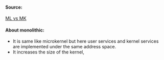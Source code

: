 #### Source:
[ML vs MK](https://www.geeksforgeeks.org/monolithic-kernel-and-key-differences-from-microkernel/)

#### About monolithic:

* It is same like microkernel but here user services and kernel services are implemented under the same address space.
* It increases the size of the kernel, 